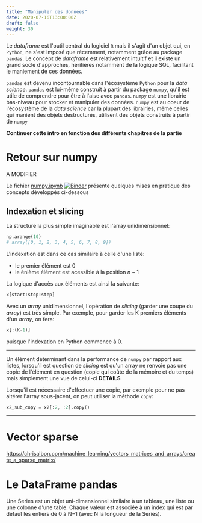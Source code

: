 ```yaml
---
title: "Manipuler des données"
date: 2020-07-16T13:00:00Z
draft: false
weight: 30
---
```


Le *dataframe* est l'outil central du logiciel `R` mais il s'agit d'un objet qui, en `Python`, ne s'est
imposé que récemment, notamment grâce au package `pandas`. Le concept de *dataframe* est relativement 
intuitif et il existe un grand socle d'approches, héritières notamment de la logique SQL, 
facilitant le maniement de ces données.

`pandas` est devenu incontournable dans l'écosystème `Python` pour la *data science*. 
`pandas` est lui-même construit à partir du package `numpy`, qu'il est utile de comprendre
pour être à l'aise avec `pandas`. `numpy` est une librairie bas-niveau 
pour stocker et manipuler des données. 
`numpy` est au coeur de l'écosystème de la *data science* car la plupart des librairies, même celles
qui manient des objets destructurés,
utilisent des objets construits à partir de `numpy`

**Continuer cette intro en fonction des différents chapitres de la partie**

# Retour sur numpy


A MODIFIER

Le fichier
[numpy.ipynb](https://github.com/linogaliana/python-datascientist/blob/pandas_intro/static/notebooks/numpy.ipynb) 
[![Binder](https://mybinder.org/badge_logo.svg)](https://mybinder.org/v2/gh/linogaliana/python-datascientist/pandas_intro?filepath=/static/notebooks/numpy.ipynb)
présente quelques mises en pratique des concepts développés ci-dessous


## Indexation et slicing

La structure la plus simple imaginable est l'array unidimensionnel:

```python
np.arange(10)
# array([0, 1, 2, 3, 4, 5, 6, 7, 8, 9])
```

L'indexation est dans ce cas similaire à celle d'une liste: 

* le premier élément est 0
* le énième élément est acessible à la position $n-1$

La logique d'accès aux éléments est ainsi la suivante:

```python
x[start:stop:step]
```

Avec un *array* unidimensionnel, l'opération de *slicing* (garder une coupe du *array*) est très simple. 
Par exemple, pour garder les K premiers éléments d'un *array*, on fera:

```python
x[:(K-1)]
```

puisque l'indexation en Python commence à 0. 


-----

Un élément déterminant dans la performance de `numpy` par rapport aux listes, lorsqu'il est question de 
*slicing* est qu'un array ne renvoie pas une
copie de l'élément en question (copie qui coûte de la mémoire et du temps) mais simplement une vue de celui-ci
**DETAILS** 

Lorsqu'il est nécessaire d'effectuer une copie, par exemple pour ne pas altérer l'array sous-jacent, on peut 
utiliser la méthode `copy`:

```python
x2_sub_copy = x2[:2, :2].copy()
```

-----

# Vector sparse

https://chrisalbon.com/machine_learning/vectors_matrices_and_arrays/create_a_sparse_matrix/

# Le DataFrame pandas

Une Series est un objet uni-dimensionnel similaire à un tableau, une liste ou une colonne d'une table. Chaque valeur est associée à un index qui est par défaut les entiers de 0 à N−1 (avec N la longueur de la Series).